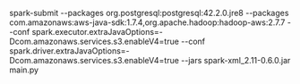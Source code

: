 spark-submit --packages  org.postgresql:postgresql:42.2.0.jre8 --packages com.amazonaws:aws-java-sdk:1.7.4,org.apache.hadoop:hadoop-aws:2.7.7 --conf spark.executor.extraJavaOptions=-Dcom.amazonaws.services.s3.enableV4=true --conf spark.driver.extraJavaOptions=-Dcom.amazonaws.services.s3.enableV4=true  --jars spark-xml_2.11-0.6.0.jar main.py
